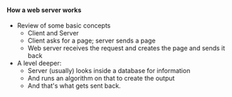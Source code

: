 #### How a web server works
* Review of some basic concepts
  * Client and Server
  * Client asks for a page; server sends a page
  * Web server receives the request and creates the page and sends it back
* A level deeper:
  * Server (usually) looks inside a database for information
  * And runs an algorithm on that to create the output
  * And that's what gets sent back.
